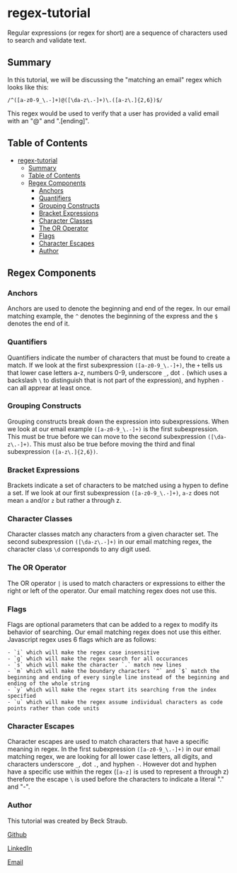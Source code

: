 # regex-tutorial

Regular expressions (or regex for short) are a sequence of characters used to search and validate text. 

## Summary

In this tutorial, we will be discussing the "matching an email" regex which looks like this: 

`/^([a-z0-9_\.-]+)@([\da-z\.-]+)\.([a-z\.]{2,6})$/`

This regex would be used to verify that a user has provided a valid email with an "@" and ".[ending]". 

## Table of Contents

- [regex-tutorial](#regex-tutorial)
  - [Summary](#summary)
  - [Table of Contents](#table-of-contents)
  - [Regex Components](#regex-components)
    - [Anchors](#anchors)
    - [Quantifiers](#quantifiers)
    - [Grouping Constructs](#grouping-constructs)
    - [Bracket Expressions](#bracket-expressions)
    - [Character Classes](#character-classes)
    - [The OR Operator](#the-or-operator)
    - [Flags](#flags)
    - [Character Escapes](#character-escapes)
    - [Author](#author)

## Regex Components

### Anchors

Anchors are used to denote the beginning and end of the regex. In our email matching example, the `^` denotes the beginning of the express and the `$` denotes the end of it. 

### Quantifiers

Quantifiers indicate the number of characters that must be found to create a match. If we look at the first subexpression `([a-z0-9_\.-]+)`, the `+` tells us that lower case letters a-z, numbers 0-9, underscore `_`, dot `.`  (which uses a backslash `\` to distinguish that is not part of the expression), and hyphen `-` can all apprear at least once.  

### Grouping Constructs

Grouping constructs break down the expression into subexpressions. When we look at our email example `([a-z0-9_\.-]+)` is the first subexpression. This must be true before we can move to the second subexpression `([\da-z\.-]+)`. This must also be true before moving the third and final subexpression `([a-z\.]{2,6})`.

### Bracket Expressions

Brackets indicate a set of characters to be matched using a hypen to define a set. If we look at our first subexpression `([a-z0-9_\.-]+)`, `a-z` does not mean `a` and/or `z` but rather a through z. 

### Character Classes

Character classes match any characters from a given character set. The second subexpression `([\da-z\.-]+)` in our email matching regex, the character class `\d` corresponds to any digit used. 

### The OR Operator

The OR operator `|` is used to match characters or expressions to either the right or left of the operator. Our email matching regex does not use this. 

### Flags

Flags are optional parameters that can be added to a regex to modify its behavior of searching. Our email matching regex does not use this either. Javascript regex uses 6 flags which are as follows: 

    - `i` which will make the regex case insensitive
    - `g` which will make the regex search for all occurances
    - `s` which will make the character `.` match new lines 
    - `m` which will make the boundary characters `^` and `$` match the beginning and ending of every single line instead of the beginning and ending of the whole string
    - `y` which will make the regex start its searching from the index specified
    - `u` which will make the regex assume individual characters as code points rather than code units

### Character Escapes

Character escapes are used to match characters that have a specific meaning in regex. In the first subexpression `([a-z0-9_\.-]+)` in our email matching regex, we are looking for all lower case letters, all digits, and characters underscore `_`, dot `.`, and hyphen `-`. However dot and hyphen have a specific use within the regex (`[a-z]` is used to represent a through z) therefore the escape `\` is used before the characters to indicate a literal "." and "-". 

### Author

This tutorial was created by Beck Straub.

[Github](https://github.com/bckstrb)

[LinkedIn](https://www.linkedin.com/in/beck-straub-ba8ba123a/)

[Email](mailto:rbccstrb@gmail.com)